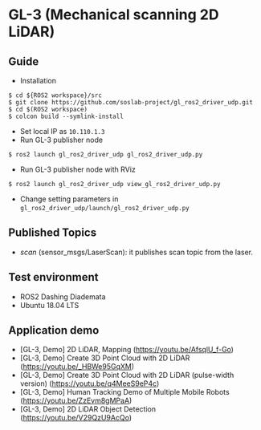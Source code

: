 # GL-3 (Mechanical scanning 2D LiDAR)

## Guide
* Installation
```
$ cd ${ROS2 workspace}/src
$ git clone https://github.com/soslab-project/gl_ros2_driver_udp.git
$ cd $(ROS2 workspace)
$ colcon build --symlink-install
```
- Set local IP as `10.110.1.3`
- Run GL-3 publisher node
```
$ ros2 launch gl_ros2_driver_udp gl_ros2_driver_udp.py
```
- Run GL-3 publisher node with RViz
```
$ ros2 launch gl_ros2_driver_udp view_gl_ros2_driver_udp.py
```
- Change setting parameters in `gl_ros2_driver_udp/launch/gl_ros2_driver_udp.py`

## Published Topics
- _scan_ (sensor_msgs/LaserScan): it publishes scan topic from the laser.

## Test environment
- ROS2 Dashing Diademata
- Ubuntu 18.04 LTS

## Application demo
- [GL-3, Demo] 2D LiDAR, Mapping (https://youtu.be/AfsqlU_f-Go)
- [GL-3, Demo] Create 3D Point Cloud with 2D LiDAR (https://youtu.be/_HBWe95GqXM)
- [GL-3, Demo] Create 3D Point Cloud with 2D LiDAR (pulse-width version) (https://youtu.be/q4MeeS9eP4c)
- [GL-3, Demo] Human Tracking Demo of Multiple Mobile Robots (https://youtu.be/ZzEvm8gMPaA)
- [GL-3, Demo] 2D LiDAR Object Detection (https://youtu.be/V29QzU9AcQo)
